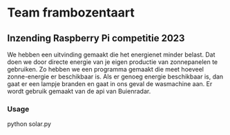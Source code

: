 # Team frambozentaart

## Inzending Raspberry Pi competitie 2023

We hebben een uitvinding gemaakt die het energienet minder belast. Dat doen we door directe energie van je eigen productie van zonnepanelen te gebruiken. Zo hebben we een programma gemaakt die meet hoeveel zonne-energie er beschikbaar is. Als er genoeg energie beschikbaar is, dan gaat er een lampje branden en gaat in ons geval de wasmachine aan. Er wordt gebruik gemaakt van de api van Buienradar.

### Usage
python solar.py
